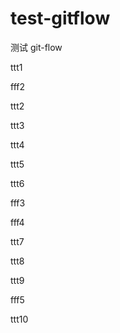 # test-gitflow

测试 git-flow

ttt1

fff2

ttt2

ttt3

ttt4

ttt5

ttt6

fff3

fff4

ttt7

ttt8

ttt9

fff5

ttt10
